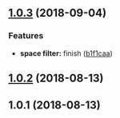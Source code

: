 <a name="1.0.3"></a>
## [1.0.3](https://github.com/petkit-io/ts-lib/compare/v1.0.2...v1.0.3) (2018-09-04)


### Features

* **space filter:** finish ([b1f1caa](https://github.com/petkit-io/ts-lib/commit/b1f1caa))



<a name="1.0.2"></a>
## [1.0.2](https://github.com/petkit-io/ts-lib/compare/v1.0.1...v1.0.2) (2018-08-13)



<a name="1.0.1"></a>
## 1.0.1 (2018-08-13)




